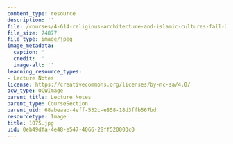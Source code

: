 ```yaml
---
content_type: resource
description: ''
file: /courses/4-614-religious-architecture-and-islamic-cultures-fall-2002/0eb49dfa4e48e547406628ff520003c0_1075.jpg
file_size: 74877
file_type: image/jpeg
image_metadata:
  caption: ''
  credit: ''
  image-alt: ''
learning_resource_types:
- Lecture Notes
license: https://creativecommons.org/licenses/by-nc-sa/4.0/
ocw_type: OCWImage
parent_title: Lecture Notes
parent_type: CourseSection
parent_uid: 68abeaab-4eff-532c-e858-18d3ffb567bd
resourcetype: Image
title: 1075.jpg
uid: 0eb49dfa-4e48-e547-4066-28ff520003c0
---
```

